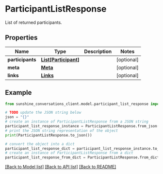 # ParticipantListResponse

List of returned participants.

## Properties

Name | Type | Description | Notes
------------ | ------------- | ------------- | -------------
**participants** | [**List[Participant]**](Participant.md) |  | [optional] 
**meta** | [**Meta**](Meta.md) |  | [optional] 
**links** | [**Links**](Links.md) |  | [optional] 

## Example

```python
from sunshine_conversations_client.model.participant_list_response import ParticipantListResponse

# TODO update the JSON string below
json = "{}"
# create an instance of ParticipantListResponse from a JSON string
participant_list_response_instance = ParticipantListResponse.from_json(json)
# print the JSON string representation of the object
print(ParticipantListResponse.to_json())

# convert the object into a dict
participant_list_response_dict = participant_list_response_instance.to_dict()
# create an instance of ParticipantListResponse from a dict
participant_list_response_from_dict = ParticipantListResponse.from_dict(participant_list_response_dict)
```
[[Back to Model list]](../README.md#documentation-for-models) [[Back to API list]](../README.md#documentation-for-api-endpoints) [[Back to README]](../README.md)


